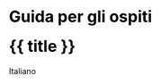 ﻿---
layout: mylayout.njk
title: Guida per gli ospiti
css: "/css/style.css"
eleventyTemplateEngine: njk
---

# {{ title }}

Italiano